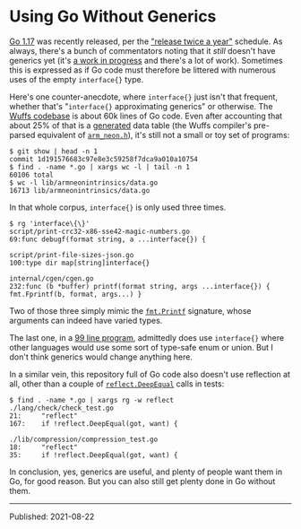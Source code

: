 # Using Go Without Generics

[Go 1.17](https://golang.org/doc/go1.17) was recently released, per the
["release twice a year"](https://github.com/golang/go/wiki/Go-Release-Cycle)
schedule. As always, there's a bunch of commentators noting that it *still*
doesn't have generics yet (it's [a work in
progress](https://go.dev/blog/generics-proposal) and there's a lot of work).
Sometimes this is expressed as if Go code must therefore be littered with
numerous uses of the empty `interface{}` type.

Here's one counter-anecdote, where `interface{}` just isn't that frequent,
whether that's "`interface{}` approximating generics" or otherwise. The [Wuffs
codebase](https://github.com/google/wuffs) is about 60k lines of Go code. Even
after accounting that about 25% of that is a
[generated](https://nigeltao.github.io/blog/2020/generating-code.html) data
table (the Wuffs compiler's pre-parsed equivalent of
[`arm_neon.h`](https://raw.githubusercontent.com/gcc-mirror/gcc/master/gcc/config/aarch64/arm_neon.h)),
it's still not a small or toy set of programs:

    $ git show | head -n 1
    commit 1d191576683c97e8e3c59258f7dca9a010a10754
    $ find . -name *.go | xargs wc -l | tail -n 1
    60106 total
    $ wc -l lib/armneonintrinsics/data.go
    16713 lib/armneonintrinsics/data.go

In that whole corpus, `interface{}` is only used three times.

    $ rg 'interface\{\}'
    script/print-crc32-x86-sse42-magic-numbers.go
    69:func debugf(format string, a ...interface{}) {
    
    script/print-file-sizes-json.go
    100:type dir map[string]interface{}
    
    internal/cgen/cgen.go
    232:func (b *buffer) printf(format string, args ...interface{}) { fmt.Fprintf(b, format, args...) }

Two of those three simply mimic the
[`fmt.Printf`](https://pkg.go.dev/fmt#Printf) signature, whose arguments can
indeed have varied types.

The last one, in a [99 line
program](https://github.com/google/wuffs/blob/786fc74b923ac259dfceb57904457a3b4797bfbd/script/print-file-sizes-json.go),
admittedly does use `interface{}` where other languages would use some sort of
type-safe enum or union. But I don't think generics would change anything here.

In a similar vein, this repository full of Go code also doesn't use reflection
at all, other than a couple of
[`reflect.DeepEqual`](https://pkg.go.dev/reflect#DeepEqual) calls in tests:

    $ find . -name *.go | xargs rg -w reflect
    ./lang/check/check_test.go
    21:     "reflect"
    167:    if !reflect.DeepEqual(got, want) {
    
    ./lib/compression/compression_test.go
    18:     "reflect"
    35:     if !reflect.DeepEqual(got, want) {

In conclusion, yes, generics are useful, and plenty of people want them in Go,
for good reason. But you can also still get plenty done in Go without them.


---

Published: 2021-08-22
